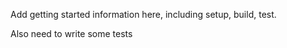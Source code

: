 Add getting started information here, including setup, build, test.

Also need to write some tests


